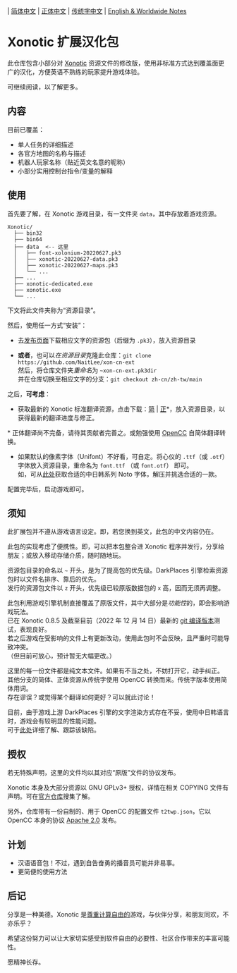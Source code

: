
| [简体中文](../zh-cn/README.md) | [正体中文](../zh-tw/README.md) | [传统字中文](../main/README.md) | [English & Worldwide Notes](./README.en-US.md)

# Xonotic 扩展汉化包

此仓库包含小部分对 [Xonotic](https://xonotic.org/) 资源​文件的修改版，使用非标准方式达到覆盖面更广的汉化，方便英语不熟练的玩家提升游戏体验。

可继续阅读，以了解更多。

## 内容

目前已覆盖：

- 单人任务的详细描述
- 各官方地图的名称与描述
- 机器人玩家名称（贴近英文名意的昵称）
- 小部分实用控制台指令/变量的解释

## 使用

首先要了解，在 Xonotic 游戏目录，有一文件夹 `data`，其中存放着游戏资源。

```
Xonotic/
  ├── bin32
  ├── bin64
  ├── data  <-- 这里
  │   ├── font-xolonium-20220627.pk3
  │   ├── xonotic-20220627-data.pk3
  │   ├── xonotic-20220627-maps.pk3
  │   └── ...
  ├── ...
  ├── xonotic-dedicated.exe
  ├── xonotic.exe
  └── ...
```

下文将此文件夹称为“资源目录”。
<br />

然后，使用任一方式“安装”：

- 去[发布页面](https://github.com/NaitLee/xon-cn-ext/releases)下载相应文字的资源包（后缀为 `.pk3`），放入资源目录

- **或者**，也可以*在资源目录*克隆此仓库：`git clone https://github.com/NaitLee/xon-cn-ext`  
  然后，将仓库文件夹*重命名*为 `~xon-cn-ext.pk3dir`  
  并在仓库切换至相应文字的分支：`git checkout zh-cn/zh-tw/main`

之后，**可考虑**：

- 获取最新的 Xonotic 标准翻译资源，点击下载：[简](https://gitlab.com/xonotic/xonotic-data.pk3dir/-/raw/master/common.zh_CN.po?inline=false) | [正](https://gitlab.com/xonotic/xonotic-data.pk3dir/-/raw/master/common.zh_TW.po?inline=false)\*，放入资源目录，以获得最新的翻译进度与修正。

\* 正体翻译尚不完备，请待其贡献者完善之。或勉强使用 [OpenCC](https://github.com/BYVoid/OpenCC) 自简体翻译转换。

- 如果默认的像素字体（Unifont）不好看，可自定。将心仪的 `.ttf`（或 `.otf`）字体放入资源目录，重命名为 `font.ttf` （或 `font.otf`） 即可。  
  如，可从[此处](https://github.com/googlefonts/noto-cjk/releases)获取合适的中日韩系列 Noto 字体，解压并挑选合适的一款。

配置完毕后，启动游戏即可。

## 须知

此扩展包并不遵从游戏语言设定。即，若您换到英文，此包的中文内容仍在。

此包的实现考虑了便携性。即，可以把本包整合进 Xonotic 程序并发行，分享给朋友；或放入移动存储介质，随时随地玩。

资源包目录的命名以 `~` 开头，是为了提高包的优先级。DarkPlaces 引擎检索资源包时以文件名排序、靠后的优先。  
发行的资源包文件以 `z` 开头，优先级已较原版数据包的 `x` 高，因而无须再调整。

此包利用游戏引擎机制直接覆盖了原版文件，其中大部分是*功能性*的，即会影响游戏玩法。  
已在 Xonotic 0.8.5 及截至目前（2022 年 12 月 14 日）最新的 [git 编译版本](https://gitlab.com/xonotic/xonotic/-/wikis/Repository_Access)测试，表现良好。  
若之后游戏在受影响的文件上有更新改动，使用此包时不会反映，且严重时可能导致冲突。  
（但目前可放心，预计暂无大幅更改。）

这里的每一份文件都是纯文本文件。如果有不当之处，不妨打开它，动手纠正。  
其他分支的简体、正体资源从传统字使用 OpenCC 转换而来。传统字版本使用简体用词。  
存在谬误？或觉得某个翻译如何更好？可以就此讨论！

目前，由于游戏上游 DarkPlaces 引擎的文字渲染方式存在不妥，使用中日韩语言时，游戏会有较明显的性能问题。  
可于[此处](https://github.com/DarkPlacesEngine/darkplaces/issues/49)详细了解、跟踪该缺陷。

## 授权

若无特殊声明，这里的文件均以其对应“原版”文件的协议发布。

Xonotic 本身及大部分资源以 GNU GPLv3+ 授权，详情在相关 COPYING 文件有声明。可在[官方仓库](https://gitlab.com/xonotic/)搜集了解。

另外，仓库带有一份自制的、用于 OpenCC 的配置文件 `t2twp.json`，它以 OpenCC 本身的协议 [Apache 2.0](https://github.com/BYVoid/OpenCC/blob/master/LICENSE) 发布。

## 计划

- 汉语语音包！不过，遇到自告奋勇的播音员可能并非易事。
- 更简便的使用方法

## 后记

分享是一种美德。Xonotic 是[尊重计算自由的](https://www.gnu.org/philosophy/free-sw.html)游戏，与伙伴分享，和朋友同欢，不亦乐乎？

希望这份努力可以让大家切实感受到软件自由的必要性、社区合作带来的丰富可能性。

愿精神长存。
